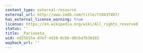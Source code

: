 ```yaml
---
content_type: external-resource
external_url: http://www.imdb.com/title/tt0437407/
has_external_license_warning: true
license: https://en.wikipedia.org/wiki/All_rights_reserved
status: ''
title: _Parineeta_
uid: ed25b15a-d7ef-4d28-8cbb-d8cba7b3b103
wayback_url: ''
---
```

